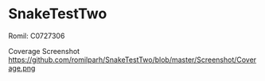 # SnakeTestTwo

Romil: C0727306

Coverage Screenshot
https://github.com/romilparh/SnakeTestTwo/blob/master/Screenshot/Coverage.png
